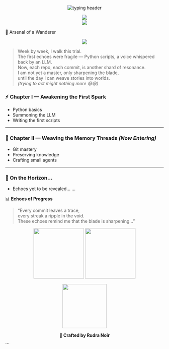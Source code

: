 <p align="center">
  <img
    src="https://readme-typing-svg.demolab.com?font=JetBrains+Mono&size=28&duration=3000&pause=800&color=7AF7E4&background=00000000&center=true&vCenter=true&width=900&lines=%F0%9F%8C%8C+Rudra+Noir+-+The+Vibe+Coder;%3E+Loading+Profile...;%3E+Weaving+echoes+into+worlds...;%3E+Training+Arc+in+progress...;%3E+Resonate.+Create.+Evolve."
    alt="typing header"
  />
</p>




<p align="center">
  <img
    src="https://readme-typing-svg.demolab.com?font=JetBrains+Mono&weight=700&size=18&duration=3000&pause=700&color=38BDF8&background=00000000&center=true&vCenter=true&width=700&height=40&cursor=%E2%96%88&lines=%3E+Resonating...;%3E+Weaving+echoes+into+code...;%3E+Vibe+Coder+in+training..."
  />
  <br/>
  <img
    src="https://readme-typing-svg.demolab.com?font=JetBrains+Mono&weight=700&size=18&duration=3000&pause=700&color=A78BFA&background=00000000&center=true&vCenter=true&width=700&height=40&cursor=%E2%96%88&lines=%3E+Commit+today.;%3E+Ship+small%2C+ship+often.;%3E+Weave+worlds+from+silence."
  />
</p>


🔧 Arsenal of a Wanderer
<p align="center"> <img src="https://skillicons.dev/icons?i=python,git,github,vscode&theme=dark" /> </p>


> Week by week, I walk this trial.  
> The first echoes were fragile — Python scripts, a voice whispered back by an LLM.  
> Now, each repo, each commit, is another shard of resonance.  
> I am not yet a master, only sharpening the blade,  
> until the day I can weave stories into worlds.  
> *(trying to act might nothing more 😅😆)*
 

### ⚡ Chapter I — Awakening the First Spark  
- Python basics  
- Summoning the LLM  
- Writing the first scripts  

---

### 🔮 Chapter II — Weaving the Memory Threads *(Now Entering)*  
- Git mastery  
- Preserving knowledge  
- Crafting small agents  

---

### 🌌 On the Horizon…  
- Echoes yet to be revealed... 
…

📊 **Echoes of Progress**  

> “Every commit leaves a trace,  
> every streak a ripple in the void.  
> These echoes remind me that the blade is sharpening...”  

<p align="center">
  <img src="https://github-readme-stats.vercel.app/api?username=rudranoir0-dot&show_icons=true&theme=tokyonight&hide_border=false&rank_icon=github&border_radius=12" height="160"/>  
  <img src="https://github-readme-streak-stats.herokuapp.com?user=rudranoir0-dot&theme=tokyonight&hide_border=false&border_radius=12" height="160"/>  
</p>

<p align="center">
  <img src="https://github-readme-stats.vercel.app/api/top-langs?username=rudranoir0-dot&layout=compact&langs_count=8&theme=tokyonight&hide_border=false&border_radius=12" height="140"/>
</p>


<p align="center"><b>🖤 Crafted by Rudra Noir</b></p> ```

